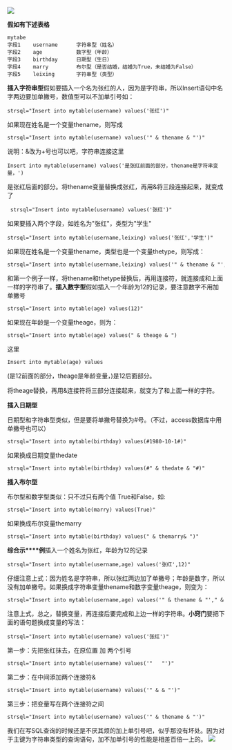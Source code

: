![](https://upload-images.jianshu.io/upload_images/6943526-3146bf616918f5b8.jpg?imageMogr2/auto-orient/strip%7CimageView2/2/w/1240)



**假如有下述表格**

```
mytabe
字段1    username      字符串型（姓名）
字段2    age           数字型（年龄）
字段3    birthday      日期型（生日）
字段4    marry         布尔型（是否结婚，结婚为True，未结婚为False）
字段5    leixing       字符串型（类型）
```

**插入字符串型**假如要插入一个名为张红的人，因为是字符串，所以Insert语句中名字两边要加单撇号，数值型可以不加单引号如：

```
strsql="Insert into mytable(username) values('张红')"
```

如果现在姓名是一个变量thename，则写成

```
strsql="Insert into mytable(username) values('" & thename & "')"
```

说明：&改为+号也可以吧，字符串连接这里

```
Insert into mytable(username) values('是张红前面的部分，thename是字符串变量，')
```

是张红后面的部分。将thename变量替换成张红，再用&将三段连接起来，就变成了

```
 strsql="Insert into mytable(username) values('张红')"
```

如果要插入两个字段，如姓名为"张红"，类型为"学生"

```
strsql="Insert into mytable(username,leixing) values('张红','学生')"
```

如果现在姓名是一个变量thename，类型也是一个变量thetype，则写成：

```
strsql="Insert into mytable(username,leixing) values('" & thename & "','" & thetype & "')"
```

和第一个例子一样，将thename和thetype替换后，再用连接符，就连接成和上面一样的字符串了。**插入数字型**假如插入一个年龄为12的记录，要注意数字不用加单撇号

```
strsql="Insert into mytable(age) values(12)"
```

如果现在年龄是一个变量theage，则为：

```
strsql="Insert into mytable(age) values(" & theage & ")
```

这里

```
Insert into mytable(age) values
```

(是12前面的部分，theage是年龄变量，)是12后面部分。

将theage替换，再用&连接符将三部分连接起来，就变为了和上面一样的字符。

**插入日期型**

日期型和字符串型类似，但是要将单撇号替换为#号。（不过，access数据库中用单撇号也可以）

```
strsql="Insert into mytable(birthday) values(#1980-10-1#)"
```

如果换成日期变量thedate

```
strsql="Insert into mytable(birthday) values(#" & thedate & "#)"
```

**插入布尔型**

布尔型和数字型类似：只不过只有两个值 True和False，如:

```
strsql="Insert into mytable(marry) values(True)"
```

如果换成布尔变量themarry

```
strsql="Insert into mytable(birthday) values(" & themarry& ")"
```

**综合示****例**插入一个姓名为张红，年龄为12的记录

```
strsql="Insert into mytable(username,age) values('张红',12)"

```

仔细注意上式：因为姓名是字符串，所以张红两边加了单撇号；年龄是数字，所以没有加单撇号。如果换成字符串变量thename和数字变量theage，则变为：

```
strsql="Insert into mytable(username,age) values('" & thename & "'," & theage & ")
```

注意上式，总之，替换变量，再连接后要完成和上边一样的字符串。**小窍门**要把下面的语句题换成变量的写法：

```
strsql="Insert into mytable(username) values('张红')"
```

第一步：先把张红抹去，在原位置 加 两个引号

```
strsql="Insert into mytable(username) values('"   "')"
```

第二步：在中间添加两个连接符&

```
strsql="Insert into mytable(username) values('" & & "')"
```

第三步：把变量写在两个连接符之间

```
strsql="Insert into mytable(username) values('" & thename & "')" 
```

我们在写SQL查询的时候还是不厌其烦的加上单引号吧，似乎那没有坏处。因为对于主键为字符串类型的查询语句，加不加单引号的性能是相差百倍一上的。
![](https://upload-images.jianshu.io/upload_images/6943526-50d8421cb1bc0627.gif?imageMogr2/auto-orient/strip)
